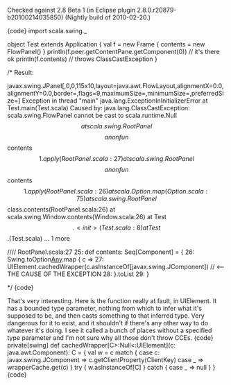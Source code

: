 Checked against 2.8 Beta 1 (in Eclipse plugin 2.8.0.r20879-b20100214035850) (Nightly build of 2010-02-20.)

{code}
import scala.swing._

object Test extends Application {
    val f = new Frame {
    	contents = new FlowPanel() 
    }
    println(f.peer.getContentPane.getComponent(0)) // it's there ok
    println(f.contents) // throws ClassCastException 
}

/*
Result:

javax.swing.JPanel[,0,0,115x10,layout=java.awt.FlowLayout,alignmentX=0.0,alignmentY=0.0,border=,flags=9,maximumSize=,minimumSize=,preferredSize=]
Exception in thread "main" java.lang.ExceptionInInitializerError
	at Test.main(Test.scala)
Caused by: java.lang.ClassCastException: scala.swing.FlowPanel cannot be cast to scala.runtime.Null$$
	at scala.swing.RootPanel$$$$anonfun$$contents$$1.apply(RootPanel.scala:27)
	at scala.swing.RootPanel$$$$anonfun$$contents$$1.apply(RootPanel.scala:26)
	at scala.Option.map(Option.scala:75)
	at scala.swing.RootPanel$$class.contents(RootPanel.scala:26)
	at scala.swing.Window.contents(Window.scala:26)
	at Test$$.<init>(Test.scala:8)
	at Test$$.<clinit>(Test.scala)
	... 1 more



//// RootPanel.scala:27
25:  def contents: Seq[Component] = {
26:    Swing.toOption[Any](peer.getContentPane.getComponent(0)).map { c => 
27:      UIElement.cachedWrapper(c.asInstanceOf[javax.swing.JComponent])    // <-- THE CAUSE OF THE EXCEPTION
28:    }.toList
29:  }
 
*/
{code}

That's very interesting.  Here is the function really at fault, in UIElement.  It has a bounded type parameter, nothing from which to infer what it's supposed to be, and then casts something to that inferred type.  Very dangerous for it to exist, and it shouldn't if there's any other way to do whatever it's doing.  I see it called a bunch of places without a specified type parameter and I'm not sure why all those don't throw CCEs.
{code}
  private[swing] def cachedWrapper[C>:Null<:UIElement](c: java.awt.Component): C = {
    val w = c match {
      case c: javax.swing.JComponent => c.getClientProperty(ClientKey)
      case _ => wrapperCache.get(c)
    }
    try { w.asInstanceOf[C] } catch { case _ => null }
  }
{code}
